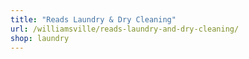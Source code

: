 ```yaml
---
title: "Reads Laundry & Dry Cleaning"
url: /williamsville/reads-laundry-and-dry-cleaning/
shop: laundry
---
```

